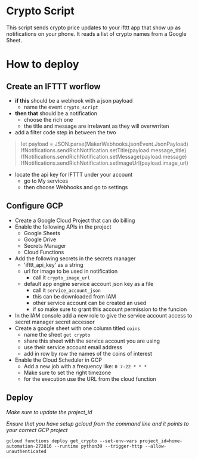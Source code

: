 # Crypto Script
This script sends crypto price updates to your ifttt app that show up as notifications on your phone. It reads a list of crypto names from a Google Sheet.

# How to deploy

## Create an IFTTT worflow
 
 - **if this** should be a webhook with a json payload
    - name the event `crypto_script`
 - **then that** should be a notification
    - choose the rich one
    - the title and message are irrelavant as they will overwrriten
- add a filter code step in between the two
> let payload = JSON.parse(MakerWebhooks.jsonEvent.JsonPayload)
IfNotifications.sendRichNotification.setTitle(payload.message_title)
IfNotifications.sendRichNotification.setMessage(payload.message)
IfNotifications.sendRichNotification.setImageUrl(payload.image_url)
- locate the api key for IFTTT under your account
    - go to My services
    - then choose Webhooks and go to settings

## Configure GCP
- Create a Google Cloud Project that can do billing
- Enable the following APIs in the project
    - Google Sheets
    - Google Drive
    - Secrets Manager
    - Cloud Functions
- Add the following secrets in the secrets manager
    - 'ifttt_api_key' as a string
    - url for image to be used in notification
        - call it `crypto_image_url`
    - default app engine service account json key as a file
        - call it `service_account_json`
        - this can be downloaded from IAM
        - other service account can be created an used
        - if so make sure to grant this account permission to the funcion
- In the IAM console add a new role to give the service account access to secret manager secret accessor
- Create a google sheet with one column titled `coins`
    - name the sheet `get crypto`
    - share this sheet with the service account you are using
    - use their service account email address
    - add in row by row the names of the coins of interest
- Enable the Cloud Scheduler in GCP
    - Add a new job with a frequency like: `0 7-22 * * *`
    - Make sure to set the right timezone
    - for the execution use the URL from the cloud function

## Deploy

*Make sure to update the project_id*

*Ensure that you have setup gcloud from the command line and it points to your correct GCP project*

`gcloud functions deploy get_crypto --set-env-vars project_id=home-automation-272816 --runtime python39 --trigger-http --allow-unauthenticated`
